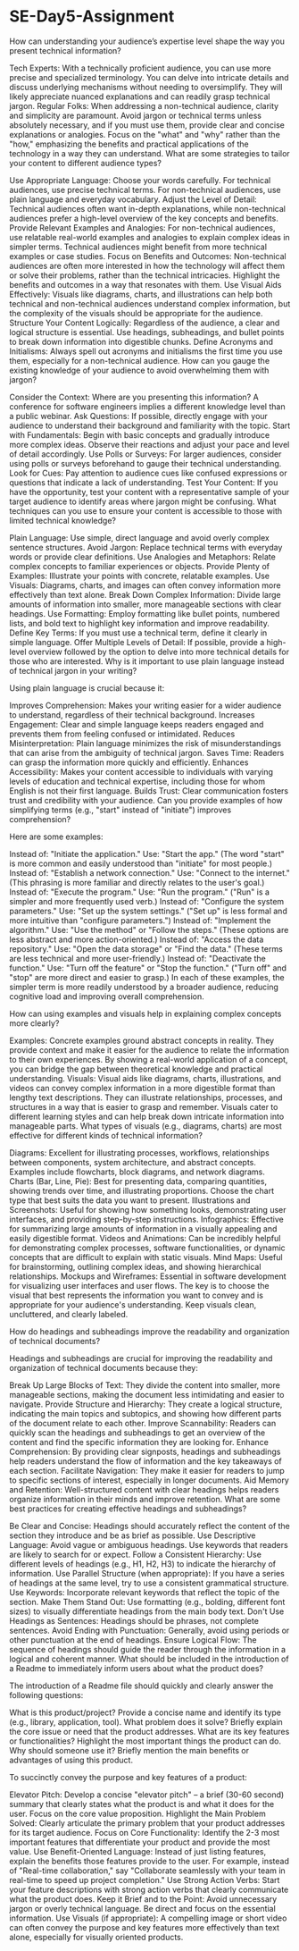 # SE-Day5-Assignment

How can understanding your audience’s expertise level shape the way you present technical information?

Tech Experts: With a technically proficient audience, you can use more precise and specialized terminology. You can delve into intricate details and discuss underlying mechanisms without needing to oversimplify. They will likely appreciate nuanced explanations and can readily grasp technical jargon.
Regular Folks: When addressing a non-technical audience, clarity and simplicity are paramount. Avoid jargon or technical terms unless absolutely necessary, and if you must use them, provide clear and concise explanations or analogies. Focus on the "what" and "why" rather than the "how," emphasizing the benefits and practical applications of the technology in a way they can understand.
What are some strategies to tailor your content to different audience types?

Use Appropriate Language: Choose your words carefully. For technical audiences, use precise technical terms. For non-technical audiences, use plain language and everyday vocabulary.
Adjust the Level of Detail: Technical audiences often want in-depth explanations, while non-technical audiences prefer a high-level overview of the key concepts and benefits.
Provide Relevant Examples and Analogies: For non-technical audiences, use relatable real-world examples and analogies to explain complex ideas in simpler terms. Technical audiences might benefit from more technical examples or case studies.
Focus on Benefits and Outcomes: Non-technical audiences are often more interested in how the technology will affect them or solve their problems, rather than the technical intricacies. Highlight the benefits and outcomes in a way that resonates with them.
Use Visual Aids Effectively: Visuals like diagrams, charts, and illustrations can help both technical and non-technical audiences understand complex information, but the complexity of the visuals should be appropriate for the audience.
Structure Your Content Logically: Regardless of the audience, a clear and logical structure is essential. Use headings, subheadings, and bullet points to break down information into digestible chunks.
Define Acronyms and Initialisms: Always spell out acronyms and initialisms the first time you use them, especially for a non-technical audience.
How can you gauge the existing knowledge of your audience to avoid overwhelming them with jargon?

Consider the Context: Where are you presenting this information? A conference for software engineers implies a different knowledge level than a public webinar.
Ask Questions: If possible, directly engage with your audience to understand their background and familiarity with the topic.
Start with Fundamentals: Begin with basic concepts and gradually introduce more complex ideas. Observe their reactions and adjust your pace and level of detail accordingly.
Use Polls or Surveys: For larger audiences, consider using polls or surveys beforehand to gauge their technical understanding.
Look for Cues: Pay attention to audience cues like confused expressions or questions that indicate a lack of understanding.
Test Your Content: If you have the opportunity, test your content with a representative sample of your target audience to identify areas where jargon might be confusing.
What techniques can you use to ensure your content is accessible to those with limited technical knowledge?

Plain Language: Use simple, direct language and avoid overly complex sentence structures.
Avoid Jargon: Replace technical terms with everyday words or provide clear definitions.
Use Analogies and Metaphors: Relate complex concepts to familiar experiences or objects.
Provide Plenty of Examples: Illustrate your points with concrete, relatable examples.
Use Visuals: Diagrams, charts, and images can often convey information more effectively than text alone.
Break Down Complex Information: Divide large amounts of information into smaller, more manageable sections with clear headings.
Use Formatting: Employ formatting like bullet points, numbered lists, and bold text to highlight key information and improve readability.
Define Key Terms: If you must use a technical term, define it clearly in simple language.
Offer Multiple Levels of Detail: If possible, provide a high-level overview followed by the option to delve into more technical details for those who are interested.
Why is it important to use plain language instead of technical jargon in your writing?

Using plain language is crucial because it:

Improves Comprehension: Makes your writing easier for a wider audience to understand, regardless of their technical background.
Increases Engagement: Clear and simple language keeps readers engaged and prevents them from feeling confused or intimidated.
Reduces Misinterpretation: Plain language minimizes the risk of misunderstandings that can arise from the ambiguity of technical jargon.
Saves Time: Readers can grasp the information more quickly and efficiently.
Enhances Accessibility: Makes your content accessible to individuals with varying levels of education and technical expertise, including those for whom English is not their first language.
Builds Trust: Clear communication fosters trust and credibility with your audience.
Can you provide examples of how simplifying terms (e.g., "start" instead of "initiate") improves comprehension?

Here are some examples:

Instead of: "Initiate the application." Use: "Start the app." (The word "start" is more common and easily understood than "initiate" for most people.)
Instead of: "Establish a network connection." Use: "Connect to the internet." (This phrasing is more familiar and directly relates to the user's goal.)
Instead of: "Execute the program." Use: "Run the program." ("Run" is a simpler and more frequently used verb.)
Instead of: "Configure the system parameters." Use: "Set up the system settings." ("Set up" is less formal and more intuitive than "configure parameters.")
Instead of: "Implement the algorithm." Use: "Use the method" or "Follow the steps." (These options are less abstract and more action-oriented.)
Instead of: "Access the data repository." Use: "Open the data storage" or "Find the data." (These terms are less technical and more user-friendly.)
Instead of: "Deactivate the function." Use: "Turn off the feature" or "Stop the function." ("Turn off" and "stop" are more direct and easier to grasp.)
In each of these examples, the simpler term is more readily understood by a broader audience, reducing cognitive load and improving overall comprehension.

How can using examples and visuals help in explaining complex concepts more clearly?

Examples: Concrete examples ground abstract concepts in reality. They provide context and make it easier for the audience to relate the information to their own experiences. By showing a real-world application of a concept, you can bridge the gap between theoretical knowledge and practical understanding.
Visuals: Visual aids like diagrams, charts, illustrations, and videos can convey complex information in a more digestible format than lengthy text descriptions. They can illustrate relationships, processes, and structures in a way that is easier to grasp and remember. Visuals cater to different learning styles and can help break down intricate information into manageable parts.
What types of visuals (e.g., diagrams, charts) are most effective for different kinds of technical information?

Diagrams: Excellent for illustrating processes, workflows, relationships between components, system architecture, and abstract concepts. Examples include flowcharts, block diagrams, and network diagrams.
Charts (Bar, Line, Pie): Best for presenting data, comparing quantities, showing trends over time, and illustrating proportions. Choose the chart type that best suits the data you want to present.
Illustrations and Screenshots: Useful for showing how something looks, demonstrating user interfaces, and providing step-by-step instructions.
Infographics: Effective for summarizing large amounts of information in a visually appealing and easily digestible format.
Videos and Animations: Can be incredibly helpful for demonstrating complex processes, software functionalities, or dynamic concepts that are difficult to explain with static visuals.
Mind Maps: Useful for brainstorming, outlining complex ideas, and showing hierarchical relationships.
Mockups and Wireframes: Essential in software development for visualizing user interfaces and user flows.
The key is to choose the visual that best represents the information you want to convey and is appropriate for your audience's understanding. Keep visuals clean, uncluttered, and clearly labeled.

How do headings and subheadings improve the readability and organization of technical documents?

Headings and subheadings are crucial for improving the readability and organization of technical documents because they:

Break Up Large Blocks of Text: They divide the content into smaller, more manageable sections, making the document less intimidating and easier to navigate.
Provide Structure and Hierarchy: They create a logical structure, indicating the main topics and subtopics, and showing how different parts of the document relate to each other.
Improve Scannability: Readers can quickly scan the headings and subheadings to get an overview of the content and find the specific information they are looking for.
Enhance Comprehension: By providing clear signposts, headings and subheadings help readers understand the flow of information and the key takeaways of each section.
Facilitate Navigation: They make it easier for readers to jump to specific sections of interest, especially in longer documents.
Aid Memory and Retention: Well-structured content with clear headings helps readers organize information in their minds and improve retention.
What are some best practices for creating effective headings and subheadings?

Be Clear and Concise: Headings should accurately reflect the content of the section they introduce and be as brief as possible.
Use Descriptive Language: Avoid vague or ambiguous headings. Use keywords that readers are likely to search for or expect.
Follow a Consistent Hierarchy: Use different levels of headings (e.g., H1, H2, H3) to indicate the hierarchy of information.
Use Parallel Structure (when appropriate): If you have a series of headings at the same level, try to use a consistent grammatical structure.
Use Keywords: Incorporate relevant keywords that reflect the topic of the section.
Make Them Stand Out: Use formatting (e.g., bolding, different font sizes) to visually differentiate headings from the main body text.
Don't Use Headings as Sentences: Headings should be phrases, not complete sentences.
Avoid Ending with Punctuation: Generally, avoid using periods or other punctuation at the end of headings.
Ensure Logical Flow: The sequence of headings should guide the reader through the information in a logical and coherent manner.
What should be included in the introduction of a Readme to immediately inform users about what the product does?

The introduction of a Readme file should quickly and clearly answer the following questions:

What is this product/project? Provide a concise name and identify its type (e.g., library, application, tool).
What problem does it solve? Briefly explain the core issue or need that the product addresses.
What are its key features or functionalities? Highlight the most important things the product can do.
Why should someone use it? Briefly mention the main benefits or advantages of using this product.


To succinctly convey the purpose and key features of a product:

Elevator Pitch: Develop a concise "elevator pitch" – a brief (30-60 second) summary that clearly states what the product is and what it does for the user. Focus on the core value proposition.
Highlight the Main Problem Solved: Clearly articulate the primary problem that your product addresses for its target audience.
Focus on Core Functionality: Identify the 2-3 most important features that differentiate your product and provide the most value.
Use Benefit-Oriented Language: Instead of just listing features, explain the benefits those features provide to the user. For example, instead of "Real-time collaboration," say "Collaborate seamlessly with your team in real-time to speed up project completion."
Use Strong Action Verbs: Start your feature descriptions with strong action verbs that clearly communicate what the product does.
Keep it Brief and to the Point: Avoid unnecessary jargon or overly technical language. Be direct and focus on the essential information.
Use Visuals (if appropriate): A compelling image or short video can often convey the purpose and key features more effectively than text alone, especially for visually oriented products.
